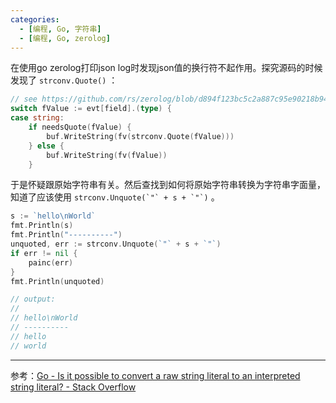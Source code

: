 ```yaml
---
categories:
  - [编程, Go, 字符串]
  - [编程, Go, zerolog]
---
```


在使用go zerolog打印json log时发现json值的换行符不起作用。探究源码的时候发现了 `strconv.Quote()` ：

```go
// see https://github.com/rs/zerolog/blob/d894f123bc5c2a887c95e90218b9410563141d67/console.go#L226
switch fValue := evt[field].(type) {
case string:
	if needsQuote(fValue) {
		buf.WriteString(fv(strconv.Quote(fValue)))
	} else {
		buf.WriteString(fv(fValue))
	}
```

于是怀疑跟原始字符串有关。然后查找到如何将原始字符串转换为字符串字面量，知道了应该使用 ``strconv.Unquote(`"` + s + `"`)`` 。

```go
s := `hello\nWorld`
fmt.Println(s)
fmt.Println("----------")
unquoted, err := strconv.Unquote(`"` + s + `"`)
if err != nil {
	painc(err)
}
fmt.Println(unquoted)

// output:
// 
// hello\nWorld
// ----------
// hello
// world
```

***

参考：[Go - Is it possible to convert a raw string literal to an interpreted string literal? - Stack Overflow](https://stackoverflow.com/questions/63971092/go-is-it-possible-to-convert-a-raw-string-literal-to-an-interpreted-string-lit)